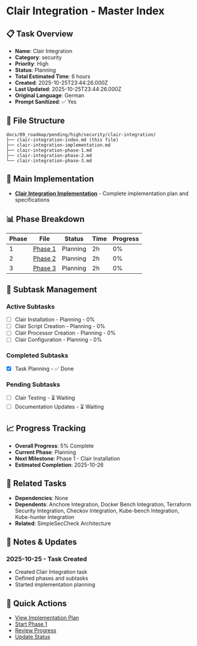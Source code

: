# Clair Integration - Master Index

## 📋 Task Overview
- **Name**: Clair Integration
- **Category**: security
- **Priority**: High
- **Status**: Planning
- **Total Estimated Time**: 6 hours
- **Created**: 2025-10-25T23:44:26.000Z
- **Last Updated**: 2025-10-25T23:44:26.000Z
- **Original Language**: German
- **Prompt Sanitized**: ✅ Yes

## 📁 File Structure
```
docs/09_roadmap/pending/high/security/clair-integration/
├── clair-integration-index.md (this file)
├── clair-integration-implementation.md
├── clair-integration-phase-1.md
├── clair-integration-phase-2.md
└── clair-integration-phase-3.md
```

## 🎯 Main Implementation
- **[Clair Integration Implementation](./clair-integration-implementation.md)** - Complete implementation plan and specifications

## 📊 Phase Breakdown
| Phase | File | Status | Time | Progress |
|-------|------|--------|------|----------|
| 1 | [Phase 1](./clair-integration-phase-1.md) | Planning | 2h | 0% |
| 2 | [Phase 2](./clair-integration-phase-2.md) | Planning | 2h | 0% |
| 3 | [Phase 3](./clair-integration-phase-3.md) | Planning | 2h | 0% |

## 🔄 Subtask Management
### Active Subtasks
- [ ] Clair Installation - Planning - 0%
- [ ] Clair Script Creation - Planning - 0%
- [ ] Clair Processor Creation - Planning - 0%
- [ ] Clair Configuration - Planning - 0%

### Completed Subtasks
- [x] Task Planning - ✅ Done

### Pending Subtasks
- [ ] Clair Testing - ⏳ Waiting
- [ ] Documentation Updates - ⏳ Waiting

## 📈 Progress Tracking
- **Overall Progress**: 5% Complete
- **Current Phase**: Planning
- **Next Milestone**: Phase 1 - Clair Installation
- **Estimated Completion**: 2025-10-26

## 🔗 Related Tasks
- **Dependencies**: None
- **Dependents**: Anchore Integration, Docker Bench Integration, Terraform Security Integration, Checkov Integration, Kube-bench Integration, Kube-hunter Integration
- **Related**: SimpleSecCheck Architecture

## 📝 Notes & Updates
### 2025-10-25 - Task Created
- Created Clair Integration task
- Defined phases and subtasks
- Started implementation planning

## 🚀 Quick Actions
- [View Implementation Plan](./clair-integration-implementation.md)
- [Start Phase 1](./clair-integration-phase-1.md)
- [Review Progress](#progress-tracking)
- [Update Status](#notes--updates)
